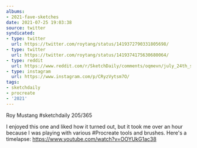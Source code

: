 ```yaml
---
albums:
- 2021-fave-sketches
date: 2021-07-25 19:03:38
source: twitter
syndicated:
- type: twitter
  url: https://twitter.com/roytang/status/1419372790331805698/
- type: twitter
  url: https://twitter.com/roytang/status/1419374175630680064/
- type: reddit
  url: https://www.reddit.com/r/SketchDaily/comments/oqmevn/july_24th_sushi/h6i4smq/
- type: instagram
  url: https://www.instagram.com/p/CRyzVytsm7O/
tags:
- sketchdaily
- procreate
- '2021'
---
```


Roy Mustang #sketchdaily 205/365

I enjoyed this one and liked how it turned out, but it took me over an hour because I was playing with various #Procreate tools and brushes. Here's a timelapse: https://www.youtube.com/watch?v=OOYUkG1ac38
